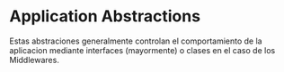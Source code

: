 # Application Abstractions

Estas abstraciones generalmente controlan el comportamiento de la aplicacion mediante interfaces (mayormente)
o clases en el caso de los Middlewares.